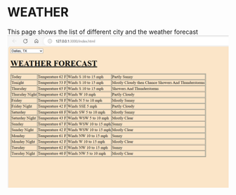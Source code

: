 # WEATHER

This page shows the list of different city and the weather forecast
![Index Page](./images/index.png)